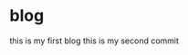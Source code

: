 <!--
 * @Author: your name
 * @Date: 2022-03-09 10:14:08
 * @LastEditTime: 2022-03-09 10:29:40
 * @LastEditors: Please set LastEditors
 * @Description: 打开koroFileHeader查看配置 进行设置: https://github.com/OBKoro1/koro1FileHeader/wiki/%E9%85%8D%E7%BD%AE 
 * @FilePath: \undefinedc:\Users\10023\Desktop\blog\README.md
-->
# blog
this is my first blog
this is my second commit